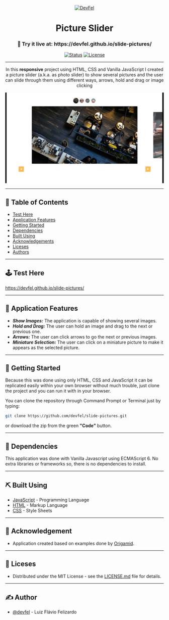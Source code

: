<p align="center">
  <a href="https://devfel.com/" rel="noopener">
 <img  src="https://devfel.com/imgs/devfel-logo-01.JPG" alt="DevFel"></a>
</p>

<h1 align="center">Picture Slider</h1>
<h3 align="center"> 🔗 Try it live at: https://devfel.github.io/slide-pictures/ </h3>

<div align="center">

[![Status](https://img.shields.io/badge/status-active-success.svg)]()
[![License](https://img.shields.io/badge/license-MIT-blue.svg)](/LICENSE)

</div>

---

<p align="center"> 
In this <b>responsive</b> project using HTML, CSS and Vanilla JavaScript I created a picture slider (a.k.a. as photo slider) to show several pictures and the user can slide through them using different ways, arrows, hold and drag or image clicking</p>
  <p align="center">
  <a href="" rel="noopener">
 <img  width="600px" src="./imgs/picture-slider.gif" alt="Picture Slider"></a>
</p>

---

## 📝 Table of Contents

- [Test Here](#live)
- [Application Features](#features)
- [Getting Started](#getting_started)
- [Dependencies](#dependencies)
- [Built Using](#built_using)
- [Acknowledgements](#acknowledgements)
- [Liceses](#licenses)
- [Authors](#authors)

---

## 🕹 Test Here <a name = "live"></a>

https://devfel.github.io/slide-pictures/

---

## 🧐 Application Features <a name = "features"></a>

- **_Show Images:_** The application is capable of showing several images.
- **_Hold and Drag:_** The user can hold an image and drag to the next or previous one. 
- **_Arrows:_** The user can click arrows to go the next or previous images. 
- **_Miniature Selection:_** The user can click on a miniature picture to make it appears as the selected picture. 

---

## 🏁 Getting Started <a name = "getting_started"></a>

Because this was done using only HTML, CSS and JavaScript it can be replicated easily within your own browser without much trouble, just clone the project and you can run it with in your browser.

You can clone the repository through Command Prompt or Terminal just by typing:

```sh
git clone https://github.com/devfel/slide-pictures.git
```

or download the zip from the green **"Code"** button.

---

## 🔁 Dependencies <a name = "dependencies"></a>

This application was done with Vanilla Javascript using ECMAScript 6. 
No extra libraries or frameworks so, there is no dependencies to install.

---

## ⛏️ Built Using <a name = "built_using"></a>

- [JavaScript](https://www.javascript.com/) - Programming Language
- [HTML](https://pt.wikipedia.org/wiki/HTML) - Markup Language
- [CSS](https://en.wikipedia.org/wiki/CSS) - Style Sheets

---

## 🎉 Acknowledgement  <a name = "acknowledgements"></a>

- Application created based on examples done by [Origamid](https://www.origamid.com/).

---

## 📝 Liceses <a name = "licenses"></a>

- Distributed under the MIT License - see the [LICENSE.md](https://github.com/devfel/slide-pictures/blob/master/LICENSE.md) file for details.

---

## ✍️ Author <a name = "authors"></a>

- [@devfel](https://devfel.com/) - Luiz Flávio Felizardo


